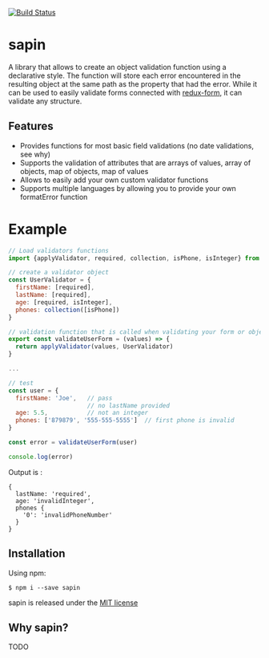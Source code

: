[![Build Status](https://travis-ci.org/bourbest/sapin.svg?branch=master)](https://travis-ci.org/bourbest/sapin)

# sapin
A library that allows to create an object validation function using a declarative style. The function will store each error
encountered in the resulting object at the same path as the property that had the error. While it can be used to easily
validate forms connected with [redux-form](https://redux-form.com), it can validate any structure.

## Features
* Provides functions for most basic field validations (no date validations, see why)
* Supports the validation of attributes that are arrays of values, array of objects, map of objects, map of values
* Allows to easily add your own custom validator functions
* Supports multiple languages by allowing you to provide your own formatError function

# Example
```js
// Load validators functions
import {applyValidator, required, collection, isPhone, isInteger} from 'sapin'

// create a validator object
const UserValidator = {
  firstName: [required],
  lastName: [required],
  age: [required, isInteger],
  phones: collection([isPhone])
}

// validation function that is called when validating your form or object
export const validateUserForm = (values) => {
  return applyValidator(values, UserValidator)
}

...

// test
const user = {
  firstName: 'Joe',   // pass
                      // no lastName provided
  age: 5.5,           // not an integer
  phones: ['879879', '555-555-5555']  // first phone is invalid
}

const error = validateUserForm(user)

console.log(error)
```

Output is :
```shell
{
  lastName: 'required',
  age: 'invalidInteger',
  phones {
    '0': 'invalidPhoneNumber'
  }
}
```

## Installation

Using npm:
```shell
$ npm i --save sapin
```

sapin is released under the [MIT license](https://github.com/bourbest/sapin/blob/master/LICENSE)

## Why sapin?

TODO




